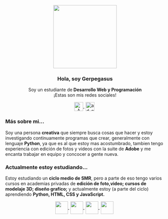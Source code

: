 <p align="center" width="300">
    <img align="center" width="200" src="https://user-images.githubusercontent.com/121355838/209848971-570ddca6-9f82-4ef7-9e9d-1f7de62a423d.png"/>
    <h3 align="center">Hola, soy Gerpegasus</h3>
</p>

<p align="center">Soy un estudiante de<strong> Desarrollo Web y Programación</strong> <br />¡Estas son mis redes sociales!</p>

<p align="center">
    <a href="https://discord.com/invite/C2D3APVkWZ?fbclid=PAAaa96hHTjmboOilwku7cCgeEQq64bHQJtNSPJdYwAKDVwUq8sIxt_MrJ5IE" target="blank" style="margin-right: 4px">
        <img align="center" src="https://simpleicons.org/icons/discord.svg" alt="A Pandilla do Chipiron" height="28px" width="28px">
    <a href="https://www.instagram.com/ad_gerpe.gr/" target="blank" style="margin-right: 4px">
        <img align="center" src="https://simpleicons.org/icons/instagram.svg" alt="ad_gerpe.gr" height="28px" width="28px">
    </a>
</p>

### Más sobre mi...

<p>Soy una persona <strong>creativa</strong> que siempre busca cosas que hacer y estoy investigando continuamente programas que crear, generalmente con lenguaje <strong>Python</strong>, ya que es al que estoy mas acostumbrado, tambien tengo experiencia con edición de fotos y videos con la suite de <strong>Adobe</strong> y me encanta trabajar en equipo y concocer a gente nueva.</p>

### Actualmente estoy estudiando...

<p>Estoy estudiando un <strong>ciclo medio de SMR</strong>, pero a parte de eso tengo varios cursos en academias privadas de <strong>edición de foto,video; cursos de modelaje 3D; diseño grafíco;</strong> y actualmente estoy (a parte del ciclo) aprendiendo <strong>Python, HTML, CSS y JavaScript.</strong></p>
<p align="center">
    <a href="https://www.python.org" target="blank" style="margin-right: 4px">
        <img align="center" src="https://symbols.getvecta.com/stencil_25/67_python.34cfd522d6.svg" height="40px" width="40px">
    <a href="https://www.w3.org/standards/webdesign/htmlcss" target="blank" style="margin-right: 4px">
        <img align="center" src="https://symbols.getvecta.com/stencil_25/35_html5.d4d8050235.svg" height="40px" width="40px">
    <a href="https://www.w3.org/standards/webdesign/htmlcss" target="blank" style="margin-right: 4px">
        <img align="center" src="https://symbols.getvecta.com/stencil_25/14_css3.d930bfb832.svg" height="40px" width="40px">
    <a href="https://www.javascript.com" target="blank" style="margin-right: 4px">
        <img align="center" src="https://symbols.getvecta.com/stencil_25/39_javascript.0ca26ec4ab.svg" height="40px" width="40px">
    </a>
</p>
